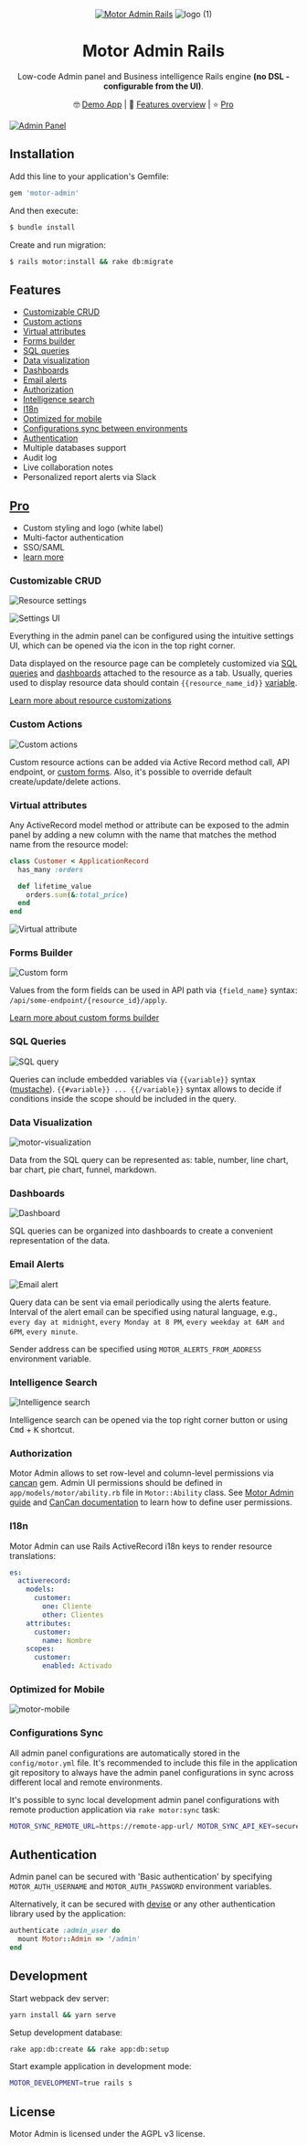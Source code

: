 <div align="center">

[![Motor Admin Rails](https://user-images.githubusercontent.com/5418788/140520844-a947845d-b579-4b3f-9b49-c539ad3cf580.png)](https://www.getmotoradmin.com/ruby-on-rails)
![logo (1)](https://user-images.githubusercontent.com/31547587/234342964-251a2ec5-6929-488f-bc4a-18815e6f3f79.png)

# Motor Admin Rails

Low-code Admin panel and Business intelligence Rails engine **(no DSL - configurable from the UI)**.

🤓 [Demo App](https://app.getmotoradmin.com/demo/) | 👀 [Features overview](https://www.youtube.com/watch?v=ngVoci8Hll4&list=PLu7llEMh0KcOkR3Uy_RJT0cXPZQKAYVsq&index=1) | ⭐ [Pro](https://www.getmotoradmin.com/ruby-on-rails)
</div>

[![Admin Panel](https://user-images.githubusercontent.com/5418788/119318538-1f30e300-bc82-11eb-94a4-107c31c93b13.png)](https://app.getmotoradmin.com/demo/)

## Installation
Add this line to your application's Gemfile:

```ruby
gem 'motor-admin'
```

And then execute:
```bash
$ bundle install
```

Create and run migration:
```bash
$ rails motor:install && rake db:migrate
```

## Features

* [Customizable CRUD](#customizable-crud)
* [Custom actions](#custom-actions)
* [Virtual attributes](#virtual-attributes)
* [Forms builder](#forms-builder)
* [SQL queries](#sql-queries)
* [Data visualization](#data-visualization)
* [Dashboards](#dashboards)
* [Email alerts](#email-alerts)
* [Authorization](#authorization)
* [Intelligence search](#intelligence-search)
* [I18n](#i18n)
* [Optimized for mobile](#optimized-for-mobile)
* [Configurations sync between environments](#configurations-sync)
* [Authentication](#authentication)
* Multiple databases support
* Audit log
* Live collaboration notes
* Personalized report alerts via Slack

## [Pro](https://www.getmotoradmin.com/ruby-on-rails)

* Custom styling and logo (white label)
* Multi-factor authentication
* SSO/SAML
* [learn more](https://www.getmotoradmin.com/ruby-on-rails)

### Customizable CRUD

![Resource settings](https://user-images.githubusercontent.com/5418788/119318569-2a840e80-bc82-11eb-9ba3-f3964eb6f997.png)

![Settings UI](https://user-images.githubusercontent.com/5418788/119263883-90708780-bbe9-11eb-9f9f-f76fed0b7f27.png)

Everything in the admin panel can be configured using the intuitive settings UI, which can be opened via the icon in the top right corner.

Data displayed on the resource page can be completely customized via [SQL queries](#sql-queries) and [dashboards](#dashboards) attached to the resource as a tab. Usually, queries used to display resource data should contain `{{resource_name_id}}` [variable](#sql-queries).

[Learn more about resource customizations](https://github.com/motor-admin/motor-admin-rails/blob/master/guides/customizing_resource_table.md)

### Custom Actions

![Custom actions](https://user-images.githubusercontent.com/5418788/119266132-3c1dd580-bbf2-11eb-9666-09e1640eaf7b.png)

Custom resource actions can be added via Active Record method call, API endpoint, or [custom forms](#forms-builder). Also, it's possible to override default create/update/delete actions.

### Virtual attributes

Any ActiveRecord model method or attribute can be exposed to the admin panel by adding a new column with the name that matches the method name from the resource model:

```ruby
class Customer < ApplicationRecord
  has_many :orders

  def lifetime_value
    orders.sum(&:total_price)
  end
end
```

![Virtual attribute](https://user-images.githubusercontent.com/5418788/123373683-76321c80-d58e-11eb-914d-675444b7eb2a.png)

### Forms Builder

![Custom form](https://user-images.githubusercontent.com/5418788/119264008-1391dd80-bbea-11eb-9f14-cb405e77fb60.png)

Values from the form fields can be used in API path via `{field_name}` syntax: `/api/some-endpoint/{resource_id}/apply`.

[Learn more about custom forms builder](https://github.com/motor-admin/motor-admin-rails/blob/master/guides/building_custom_forms.md)

### SQL Queries

![SQL query](https://user-images.githubusercontent.com/5418788/119264127-84d19080-bbea-11eb-9903-ef465d1d2c97.png)

Queries can include embedded variables via `{{variable}}` syntax ([mustache](https://mustache.github.io)). `{{#variable}} ... {{/variable}}` syntax allows to decide if conditions inside the scope should be included in the query.

### Data Visualization

![motor-visualization](https://user-images.githubusercontent.com/5418788/119264625-a2075e80-bbec-11eb-986c-6106dd6e47ce.png)

Data from the SQL query can be represented as: table, number, line chart, bar chart, pie chart, funnel, markdown.

### Dashboards

![Dashboard](https://user-images.githubusercontent.com/5418788/119264726-f579ac80-bbec-11eb-852e-8055f8aba200.png)

SQL queries can be organized into dashboards to create a convenient representation of the data.

### Email Alerts

![Email alert](https://user-images.githubusercontent.com/5418788/119265049-feb74900-bbed-11eb-8070-bcc8d6113b9b.png)

Query data can be sent via email periodically using the alerts feature. Interval of the alert email can be specified using natural language, e.g., `every day at midnight`, `every Monday at 8 PM`, `every weekday at 6AM and 6PM`, `every minute`.

Sender address can be specified using `MOTOR_ALERTS_FROM_ADDRESS` environment variable.

### Intelligence Search

![Intelligence search](https://user-images.githubusercontent.com/5418788/119266559-eea26800-bbf3-11eb-8cb3-d0538aa386a9.png)

Intelligence search can be opened via the top right corner button or using <kbd>Cmd</kbd> + <kbd>K</kbd> shortcut.

### Authorization

Motor Admin allows to set row-level and column-level permissions via [cancan](https://github.com/CanCanCommunity/cancancan) gem. Admin UI permissions should be defined in `app/models/motor/ability.rb` file in `Motor::Ability` class. See [Motor Admin guide](https://github.com/motor-admin/motor-admin-rails/blob/master/guides/defining_permissions.md) and [CanCan documentation](https://github.com/CanCanCommunity/cancancan/blob/develop/docs/Defining-Abilities.md) to learn how to define user permissions.

### I18n

Motor Admin can use Rails ActiveRecord i18n keys to render resource translations:

```yml
es:
  activerecord:
    models:
      customer:
        one: Cliente
        other: Clientes
    attributes:
      customer:
        name: Nombre
    scopes:
      customer:
        enabled: Activado
```

### Optimized for Mobile

![motor-mobile](https://user-images.githubusercontent.com/5418788/119269566-03392d00-bc01-11eb-9e9d-1f6a58fe0749.png)


### Configurations Sync

All admin panel configurations are automatically stored in the `config/motor.yml` file. It's recommended to include this file in the application git repository to always have the admin panel configurations in sync across different local and remote environments.

It's possible to sync local development admin panel configurations with remote production application via `rake motor:sync` task:

```bash
MOTOR_SYNC_REMOTE_URL=https://remote-app-url/ MOTOR_SYNC_API_KEY=secure-random-string rake motor:sync
```


## Authentication

Admin panel can be secured with 'Basic authentication' by specifying `MOTOR_AUTH_USERNAME` and `MOTOR_AUTH_PASSWORD` environment variables.

Alternatively, it can be secured with [devise](https://github.com/heartcombo/devise/wiki/How-To:-Define-resource-actions-that-require-authentication-using-routes.rb) or any other authentication library used by the application:

```ruby
authenticate :admin_user do
  mount Motor::Admin => '/admin'
end
```

## Development

Start webpack dev server:

```bash
yarn install && yarn serve
```

Setup development database:

```bash
rake app:db:create && rake app:db:setup
```

Start example application in development mode:

```bash
MOTOR_DEVELOPMENT=true rails s
```

## License

Motor Admin is licensed under the AGPL v3 license.
